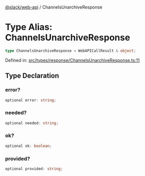 [@slack/web-api](../index.md) / ChannelsUnarchiveResponse

# Type Alias: ChannelsUnarchiveResponse

```ts
type ChannelsUnarchiveResponse = WebAPICallResult & object;
```

Defined in: [src/types/response/ChannelsUnarchiveResponse.ts:11](https://github.com/slackapi/node-slack-sdk/blob/main/packages/web-api/src/types/response/ChannelsUnarchiveResponse.ts#L11)

## Type Declaration

### error?

```ts
optional error: string;
```

### needed?

```ts
optional needed: string;
```

### ok?

```ts
optional ok: boolean;
```

### provided?

```ts
optional provided: string;
```
